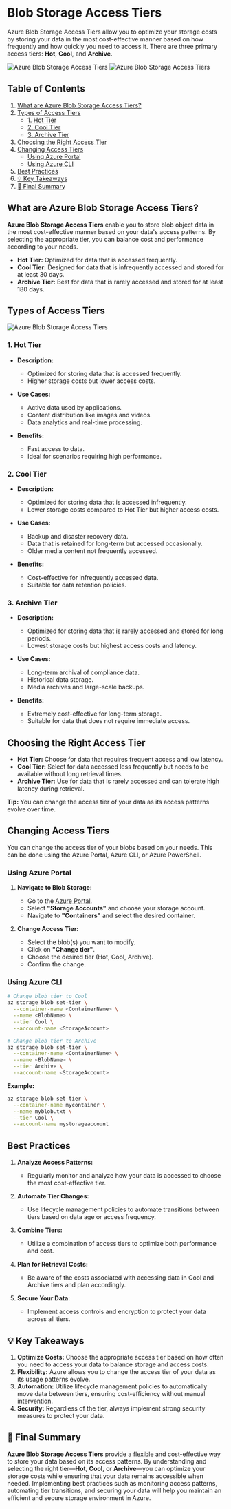 # Blob Storage Access Tiers

Azure Blob Storage Access Tiers allow you to optimize your storage costs by storing your data in the most cost-effective manner based on how frequently and how quickly you need to access it. There are three primary access tiers: **Hot**, **Cool**, and **Archive**.

![Azure Blob Storage Access Tiers](images/sa-access-tiers-1.png)
![Azure Blob Storage Access Tiers](images/sa-access-tiers-2.png)

## Table of Contents

1. [What are Azure Blob Storage Access Tiers?](#what-are-azure-blob-storage-access-tiers)
2. [Types of Access Tiers](#types-of-access-tiers)
   - [1. Hot Tier](#1-hot-tier)
   - [2. Cool Tier](#2-cool-tier)
   - [3. Archive Tier](#3-archive-tier)
3. [Choosing the Right Access Tier](#choosing-the-right-access-tier)
4. [Changing Access Tiers](#changing-access-tiers)
   - [Using Azure Portal](#using-azure-portal)
   - [Using Azure CLI](#using-azure-cli)
5. [Best Practices](#best-practices)
6. [💡 Key Takeaways](#-key-takeaways)
7. [📌 Final Summary](#-final-summary)

## What are Azure Blob Storage Access Tiers?

**Azure Blob Storage Access Tiers** enable you to store blob object data in the most cost-effective manner based on your data's access patterns. By selecting the appropriate tier, you can balance cost and performance according to your needs.

- **Hot Tier:** Optimized for data that is accessed frequently.
- **Cool Tier:** Designed for data that is infrequently accessed and stored for at least 30 days.
- **Archive Tier:** Best for data that is rarely accessed and stored for at least 180 days.

## Types of Access Tiers

![Azure Blob Storage Access Tiers](images/sa-access-tiers-3.png)

### 1. Hot Tier

- **Description:**

  - Optimized for storing data that is accessed frequently.
  - Higher storage costs but lower access costs.

- **Use Cases:**

  - Active data used by applications.
  - Content distribution like images and videos.
  - Data analytics and real-time processing.

- **Benefits:**
  - Fast access to data.
  - Ideal for scenarios requiring high performance.

### 2. Cool Tier

- **Description:**

  - Optimized for storing data that is accessed infrequently.
  - Lower storage costs compared to Hot Tier but higher access costs.

- **Use Cases:**

  - Backup and disaster recovery data.
  - Data that is retained for long-term but accessed occasionally.
  - Older media content not frequently accessed.

- **Benefits:**
  - Cost-effective for infrequently accessed data.
  - Suitable for data retention policies.

### 3. Archive Tier

- **Description:**

  - Optimized for storing data that is rarely accessed and stored for long periods.
  - Lowest storage costs but highest access costs and latency.

- **Use Cases:**

  - Long-term archival of compliance data.
  - Historical data storage.
  - Media archives and large-scale backups.

- **Benefits:**
  - Extremely cost-effective for long-term storage.
  - Suitable for data that does not require immediate access.

## Choosing the Right Access Tier

- **Hot Tier:** Choose for data that requires frequent access and low latency.
- **Cool Tier:** Select for data accessed less frequently but needs to be available without long retrieval times.
- **Archive Tier:** Use for data that is rarely accessed and can tolerate high latency during retrieval.

**Tip:** You can change the access tier of your data as its access patterns evolve over time.

## Changing Access Tiers

You can change the access tier of your blobs based on your needs. This can be done using the Azure Portal, Azure CLI, or Azure PowerShell.

### Using Azure Portal

1. **Navigate to Blob Storage:**

   - Go to the [Azure Portal](https://portal.azure.com/).
   - Select **"Storage Accounts"** and choose your storage account.
   - Navigate to **"Containers"** and select the desired container.

2. **Change Access Tier:**
   - Select the blob(s) you want to modify.
   - Click on **"Change tier"**.
   - Choose the desired tier (Hot, Cool, Archive).
   - Confirm the change.

### Using Azure CLI

```bash
# Change blob tier to Cool
az storage blob set-tier \
  --container-name <ContainerName> \
  --name <BlobName> \
  --tier Cool \
  --account-name <StorageAccount>

# Change blob tier to Archive
az storage blob set-tier \
  --container-name <ContainerName> \
  --name <BlobName> \
  --tier Archive \
  --account-name <StorageAccount>
```

**Example:**

```bash
az storage blob set-tier \
  --container-name mycontainer \
  --name myblob.txt \
  --tier Cool \
  --account-name mystorageaccount
```

## Best Practices

1. **Analyze Access Patterns:**

   - Regularly monitor and analyze how your data is accessed to choose the most cost-effective tier.

2. **Automate Tier Changes:**

   - Use lifecycle management policies to automate transitions between tiers based on data age or access frequency.

3. **Combine Tiers:**

   - Utilize a combination of access tiers to optimize both performance and cost.

4. **Plan for Retrieval Costs:**

   - Be aware of the costs associated with accessing data in Cool and Archive tiers and plan accordingly.

5. **Secure Your Data:**
   - Implement access controls and encryption to protect your data across all tiers.

## 💡 Key Takeaways

1. **Optimize Costs:** Choose the appropriate access tier based on how often you need to access your data to balance storage and access costs.
2. **Flexibility:** Azure allows you to change the access tier of your data as its usage patterns evolve.
3. **Automation:** Utilize lifecycle management policies to automatically move data between tiers, ensuring cost-efficiency without manual intervention.
4. **Security:** Regardless of the tier, always implement strong security measures to protect your data.

## 📌 Final Summary

**Azure Blob Storage Access Tiers** provide a flexible and cost-effective way to store your data based on its access patterns. By understanding and selecting the right tier—**Hot**, **Cool**, or **Archive**—you can optimize your storage costs while ensuring that your data remains accessible when needed. Implementing best practices such as monitoring access patterns, automating tier transitions, and securing your data will help you maintain an efficient and secure storage environment in Azure.
